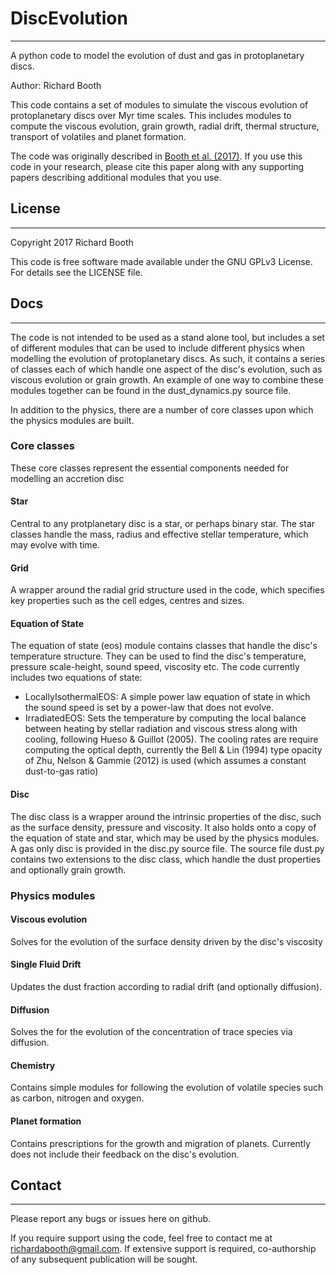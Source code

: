 # DiscEvolution
-------------
A python code to model the evolution of dust and gas in protoplanetary discs.

Author: Richard Booth

This code contains a set of modules to simulate the viscous evolution of protoplanetary discs over Myr time scales. This includes modules to compute the viscous evolution, grain growth, radial drift, thermal structure, transport of volatiles and planet formation. 

The code was originally described in [Booth et al. (2017)](https://arxiv.org/abs/1705.03305). If you use this code in your research, please cite this paper along with any supporting papers describing additional modules that you use. 


## License
-------------
Copyright 2017 Richard Booth

This code is free software made available under the GNU GPLv3 License. For details see the LICENSE file.


## Docs
-------------
The code is not intended to be used as a stand alone tool, but includes a set of different modules that can be used to include different physics when modelling the evolution of protoplanetary discs. As such, it contains a series of classes each of which handle one aspect of the disc's evolution, such as viscous evolution or grain growth. An example of one way to combine these modules together can be found in the dust_dynamics.py source file.

In addition to the physics, there are a number of core classes upon which the physics modules are built.

### Core classes
These core classes represent the essential components needed for modelling an accretion disc

#### Star
Central to any protplanetary disc is a star, or perhaps binary star. The star classes handle the mass, radius and effective stellar temperature, which may evolve with time.

#### Grid
A wrapper around the radial grid structure used in the code, which specifies key properties such as the cell edges, centres and sizes.

#### Equation of State
The equation of state (eos) module contains classes that handle the disc's temperature structure. They can be used to find the disc's temperature, pressure scale-height, sound speed, viscosity etc. The code currently includes two equations of state:

- LocallyIsothermalEOS: A simple power law equation of state in which the sound speed is set by a power-law that does not evolve.
- IrradiatedEOS: Sets the temperature by computing the local balance between heating by stellar radiation and viscous stress along with cooling, following Hueso & Guillot (2005). The cooling rates are require computing the optical depth, currently the Bell & Lin (1994) type opacity of Zhu, Nelson & Gammie (2012) is used (which assumes a constant dust-to-gas ratio) 

#### Disc
The disc class is a wrapper around the intrinsic properties of the disc, such as the surface density, pressure and viscosity. It also holds onto a copy of the equation of state and star, which may be used by the physics modules. A gas only disc is provided in the disc.py source file. The source file dust.py contains two extensions to the disc class, which handle the dust properties and optionally grain growth.

### Physics modules

#### Viscous evolution
Solves for the evolution of the surface density driven by the disc's viscosity

#### Single Fluid Drift
Updates the dust fraction according to radial drift (and optionally diffusion).

#### Diffusion
Solves the for the evolution of the concentration of trace species via diffusion.

#### Chemistry
Contains simple modules for following the evolution of volatile species such as carbon, nitrogen and oxygen.

#### Planet formation
Contains prescriptions for the growth and migration of planets. Currently does not include their feedback on the disc's evolution.



## Contact
-------------
Please report any bugs or issues here on github. 

If you require support using the code, feel free to contact me at richardabooth@gmail.com. If extensive support is required, co-authorship of any subsequent publication will be sought. 

